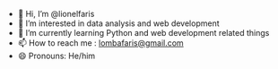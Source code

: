 - 👋 Hi, I’m @lionelfaris
- 👀 I’m interested in data analysis and web development
- 🌱 I’m currently learning Python and web development related things
- 📫 How to reach me : lombafaris@gmail.com
- 😄 Pronouns: He/him


<!---
lionelfaris/lionelfaris is a ✨ special ✨ repository because its `README.md` (this file) appears on your GitHub profile.
You can click the Preview link to take a look at your changes.
--->
